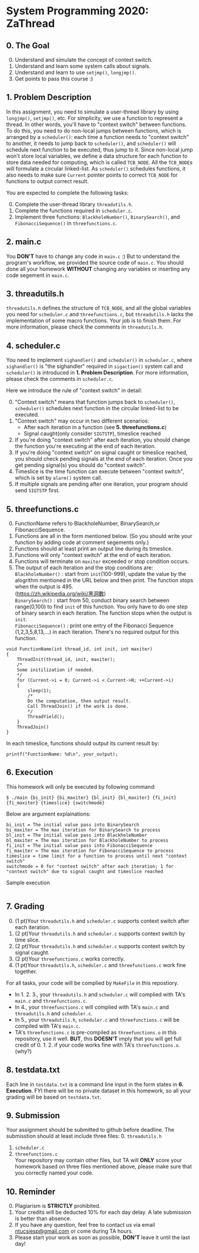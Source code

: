 # System Programming 2020: ZaThread
## 0. The Goal
0. Understand and simulate the concept of context switch.
1. Understand and learn some system calls about signals.
2. Understand and learn to use `setjmp()`, `longjmp()`.
3. Get points to pass this course :)

## 1. Problem Description
In this assignment, you need to simulate a user-thread library by using `longjmp()`, `setjmp()`, etc. For simplicity, we use a function to represent a thread. In other words, you'll have to "context switch" between functions. To do this, you need to do non-local jumps between functions, which is arranged by a `scheduler()`: each time a function needs to "context switch" to another, it needs to jump back to `scheduler()`, and `scheduler()` will schedule next function to be executed, thus jump to it. Since non-local jump won't store local variables, we define a data structure for each function to store data needed for computing, which is called `TCB_NODE`. All the `TCB_NODE`s will formulate a circular linked-list. As `scheduler()` schedules functions, it also needs to make sure `Current` pointer points to correct `TCB_NODE` for functions to output correct result.

You are expected to complete the following tasks:
  
0. Complete the user-thread library `threadutils.h`.
1. Complete the functions required in `scheduler.c`.
2. Implement three functions: `BlackholeNumber()`, `BinarySearch()`, and `FibonacciSequence()` in `threefunctions.c`.

## 2. main.c
You **DON'T** have to change any code in `main.c` :) But to understand the program's workflow, we provided the source code of `main.c`. You should done all your homework **WITHOUT** changing any variables or inserting any code segement in `main.c`.

## 3. threadutils.h
`threadutils.h` defines the structure of `TCB_NODE`, and all the global variables you need for `scheduler.c` and `threefunctions.c`, but `threadutils.h` lacks the implementation of some macro functions. Your job is to finish them. For more information, please check the comments in `threadutils.h`.

## 4. scheduler.c
You need to implement `sighandler()` and `scheduler()` in `scheduler.c`, where `sighandler()` is "the sighandler" required in `sigaction()` system call and `scheduler()` is introduced in **1. Problem Description**. For more information, please check the comments in `scheduler.c`.  

Here we introduce the rule of "context switch" in detail:

0. "Context switch" means that function jumps back to `scheduler()`, `scheduler()` schedules next function in the circular linked-list to be executed. 
1. "Context switch" may occur in two different scenarios:
	- After each iteration in a function (see **5. threefunctions.c**)
	- Signal caught(only consider `SIGTSTP`), timeslice reached
2. If you're doing "context switch" after each iteration, you should change the function you're executing at the end of each iteration.
3. If you're doing "context switch" on signal caught or timeslice reached, you should check pending signals at the end of each iteration. Once you get pending signal(s) you should do "context switch".
4. Timeslice is the time function can execute between "context switch", which is set by `alarm()` system call.
5. If multiple signals are pending after one iteration, your program should send `SIGTSTP` first. 

## 5. threefunctions.c
0. FunctionName refers to BlackholeNumber, BinarySearch,or FibonacciSequence.
1. Functions are all in the form mentioned below. (So you should write your function by adding code at comment segements only.)
2. Functions should at least print an output line during its timeslice.
3. Functions will only "context switch" at the end of each iteration.
4. Functions will terminate on `maxiter` exceeded or stop condition occurs.  
5. The output of each iteration and the stop conditions are:  
`BlackholeNumber()` : start from `init`(100-999), update the value by the alogrithm mentioned in the URL below and then print. The function stops when the output is 495.  
                      (https://zh.wikipedia.org/wiki/黑洞數)  
`BinarySearch()` : start from 50, conduct binary search between range(0,100) to find `init` of this function. You only have to do one step of binary search in each iteration. The function stops when the output is `init`.  
`FibonacciSequence()` : print one entry of the Fibonacci Sequence (1,2,3,5,8,13,...) in each iteration. There's no required output for this function.  
```
void FunctionName(int thread_id, int init, int maxiter)
{
	ThreadInit(thread_id, init, maxiter);
	/*
	Some initilization if needed.
	*/
	for (Current->i = 0; Current->i < Current->N; ++Current->i)
	{
		sleep(1);
		/*
		Do the computation, then output result.
		Call ThreadJoin() if the work is done.
		*/	
		ThreadYield();
	}
	ThreadJoin()
}

```
In each timeslice, functions should output its current result by:
```
printf("FunctionName: %d\n", your_output);
```

## 6. Execution
This homework will only be executed by following command:
```
$ ./main {bi_init} {bi_maxiter} {bl_init} {bl_maxiter} {fi_init} {fi_maxiter} {timeslice} {switchmode}
```
Below are argument explainations:
```
bi_init = The initial value pass into BinarySearch
bi_maxiter = The max iteration for BinarySearch to process
bl_init = The initial value pass into BlackholeNumber
bl_maxiter = The max iteration for BlackholeNumber to process
fi_init = The initial value pass into FibonacciSequence
fi_maxiter = The max iteration for FibonacciSequence to process
timeslice = time limit for a function to process until next "context switch"
switchmode = 0 for "context switch" after each iteration; 1 for "context switch" due to signal caught and timeslice reached
```
Sample execution
```
```

## 7. Grading
0. (1 pt)Your `threadutils.h` and `scheduler.c` supports context switch after each iteration.
1. (2 pt)Your `threadutils.h` and `scheduler.c` supports context switch by time slice.
2. (2 pt)Your `threadutils.h` and `scheduler.c` supports context switch by signal caught.
3. (2 pt)Your `threefunctions.c` works correctly.
4. (1 pt)Your `threadutils.h`, `scheduler.c` and `threefunctions.c` work fine together.  

For all tasks, your code will be complied by `MakeFile` in this repostiory.  
- In 1. 2. 3., your `threadutils.h` and `scheduler.c` will complied with TA's `main.c` and `threefunctions.c`.
- In 4., your `threefunctions.c` will complied with TA's `main.c` and `threadutils.h` and `scheduler.c`.
- In 5., your `threadutils.h`, `scheduler.c` and `threefunctions.c` will be compiled with TA's `main.c`.
- TA's `threefunctions.c` is pre-compiled as `threefunctions.o` in this repository, use it well. **BUT**, this **DOESN'T** imply that you will get full credit of 0. 1. 2. if your code works fine with TA's `threefunctions.o`. (why?)

## 8. testdata.txt
Each line in `testdata.txt` is a command line input in the form states in **6. Execution**.
FYI there will be no private dataset in this homework, so all your grading will be based on `testdata.txt`.

## 9. Submission
Your assignment should be submitted to github before deadline. The submisstion should at least include three files:
0. `threadutils.h`
1. `scheduler.c`
2. `threefunctions.c`  
Your repository may contain other files, but TA will **ONLY** score your homework based on three files mentioned above, please make sure that you correctly named your code.

## 10. Reminder
0. Plagiarism is **STRICTLY** prohibited.
1. Your credits will be deducted 10% for each day delay. A late submission is better than absence.
2. If you have any question, feel free to contact us via email ntucsiesp@gmail.com or come during TA hours.
3. Please start your work as soon as possible, **DON'T** leave it until the last day!






